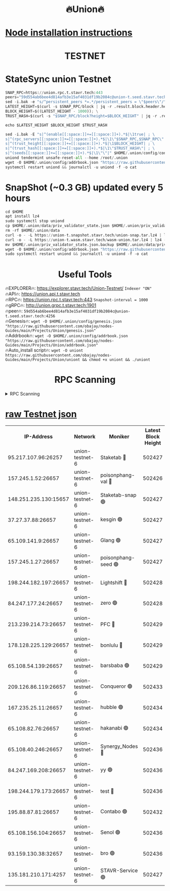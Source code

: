 <h1 align="center"> 🔥Union🔥</h1>

[Node installation instructions](https://github.com/obajay/nodes-Guides/tree/main/Projects/Union)
=

<h1 align="center"> TESTNET</h1>

# StateSync union Testnet
```python
SNAP_RPC=https://union.rpc.t.stavr.tech:443
peers="59d554ab6bee4d814afb3e15af4031df19b2084c@union-t.seed.stavr.tech:4256"
sed -i.bak -e "s/^persistent_peers *=.*/persistent_peers = \"$peers\"/" $HOME/.union/config/config.toml
LATEST_HEIGHT=$(curl -s $SNAP_RPC/block | jq -r .result.block.header.height); \
BLOCK_HEIGHT=$((LATEST_HEIGHT - 1000)); \
TRUST_HASH=$(curl -s "$SNAP_RPC/block?height=$BLOCK_HEIGHT" | jq -r .result.block_id.hash)

echo $LATEST_HEIGHT $BLOCK_HEIGHT $TRUST_HASH

sed -i.bak -E "s|^(enable[[:space:]]+=[[:space:]]+).*$|\1true| ; \
s|^(rpc_servers[[:space:]]+=[[:space:]]+).*$|\1\"$SNAP_RPC,$SNAP_RPC\"| ; \
s|^(trust_height[[:space:]]+=[[:space:]]+).*$|\1$BLOCK_HEIGHT| ; \
s|^(trust_hash[[:space:]]+=[[:space:]]+).*$|\1\"$TRUST_HASH\"| ; \
s|^(seeds[[:space:]]+=[[:space:]]+).*$|\1\"\"|" $HOME/.union/config/config.toml
uniond tendermint unsafe-reset-all --home /root/.union
wget -O $HOME/.union/config/addrbook.json "https://raw.githubusercontent.com/obajay/nodes-Guides/main/Projects/Union/addrbook.json"
systemctl restart uniond && journalctl -u uniond -f -o cat
```
# SnapShot (~0.3 GB) updated every 5 hours
```python
cd $HOME
apt install lz4
sudo systemctl stop uniond
cp $HOME/.union/data/priv_validator_state.json $HOME/.union/priv_validator_state.json.backup
rm -rf $HOME/.union/data
curl -o - -L https://union-t.snapshot.stavr.tech/union-snap.tar.lz4 | lz4 -c -d - | tar -x -C $HOME/.union --strip-components 2
curl -o - -L https://union-t.wasm.stavr.tech/wasm-union.tar.lz4 | lz4 -c -d - | tar -x -C $HOME/.union --strip-components 2
mv $HOME/.union/priv_validator_state.json.backup $HOME/.union/data/priv_validator_state.json
wget -O $HOME/.union/config/addrbook.json "https://raw.githubusercontent.com/obajay/nodes-Guides/main/Projects/Union/addrbook.json"
sudo systemctl restart uniond && journalctl -u uniond -f -o cat
```
 <h1 align="center"> Useful Tools</h1>
 
🔥EXPLORER🔥: https://explorer.stavr.tech/Union-Testnet/        `Indexer "ON"` \
🔥API🔥:      https://union.api.t.stavr.tech \
🔥RPC🔥:      https://union.rpc.t.stavr.tech:443              `Snapshot-interval = 1000` \
🔥gRPC🔥:     http://union.grpc.t.stavr.tech:1901 \
🔥peer🔥:     `59d554ab6bee4d814afb3e15af4031df19b2084c@union-t.seed.stavr.tech:4256` \
🔥Genesis🔥:     `wget -O $HOME/.union/config/genesis.json "https://raw.githubusercontent.com/obajay/nodes-Guides/main/Projects/Union/genesis.json"` \
🔥Addrbook🔥: ```wget -O $HOME/.union/config/addrbook.json "https://raw.githubusercontent.com/obajay/nodes-Guides/main/Projects/Union/addrbook.json"``` \
🔥Auto_install script🔥:  `wget -O uniont https://raw.githubusercontent.com/obajay/nodes-Guides/main/Projects/Union/uniont && chmod +x uniont && ./uniont`

<h1 align="center"> RPC Scanning</h1>

<details>
<summary>RPC Scanning</summary>

<h2 align="center"> We scan nodes in real time every 4 hours. And we provide the final result of RPC endpoints.
We cannot influence the operation of these nodes in any way. </h2>


```python
If Voting Power is higher than 0 --> then the Node is a validator of the network and may be subject to attack and be a potential threat to the chain.
```
```python
We marked such validators with a red symbol
```

</details>

[raw Testnet json](https://rpc-check.uniont.stavr.tech/uniont/rpc-uniont-result.json)
=



<table><tr><th>IP-Address</th><th>Network</th><th>Moniker</th><th>Latest Block Height</th><th>Earliest Block Height</th><th>Catching Up</th><th>Tx Index</th><th>Voting Power</th><th>Scan Time</th></tr><tr><td>95.217.107.96:26257</td><td>union-testnet-6</td><td>Staketab 🔴</td><td>502427</td><td>1</td><td>False</td><td>on</td><td>1000002</td><td>2024-03-19T01:10:57.503834193UTC</td></tr><tr><td>157.245.1.52:26657</td><td>union-testnet-6</td><td>poisonphang-val 🔴</td><td>502426</td><td>1</td><td>False</td><td>on</td><td>1000000</td><td>2024-03-19T01:10:58.109123202UTC</td></tr><tr><td>148.251.235.130:15657</td><td>union-testnet-6</td><td>Staketab-snap 🟢</td><td>502427</td><td>1</td><td>False</td><td>on</td><td>0</td><td>2024-03-19T01:10:58.716143821UTC</td></tr><tr><td>37.27.37.88:26657</td><td>union-testnet-6</td><td>kesgin 🟢</td><td>502427</td><td>1</td><td>False</td><td>on</td><td>0</td><td>2024-03-19T01:10:59.068186730UTC</td></tr><tr><td>65.109.141.9:26657</td><td>union-testnet-6</td><td>Glang 🟢</td><td>502427</td><td>1</td><td>False</td><td>on</td><td>0</td><td>2024-03-19T01:11:03.443243559UTC</td></tr><tr><td>157.245.1.27:26657</td><td>union-testnet-6</td><td>poisonphang-seed 🟢</td><td>502427</td><td>1</td><td>False</td><td>on</td><td>0</td><td>2024-03-19T01:11:04.304361211UTC</td></tr><tr><td>198.244.182.197:26657</td><td>union-testnet-6</td><td>Lightshift 🔴</td><td>502428</td><td>1</td><td>False</td><td>on</td><td>1000000</td><td>2024-03-19T01:11:06.607484206UTC</td></tr><tr><td>84.247.177.24:26657</td><td>union-testnet-6</td><td>zero 🟢</td><td>502428</td><td>1</td><td>False</td><td>on</td><td>0</td><td>2024-03-19T01:11:11.169719763UTC</td></tr><tr><td>213.239.214.73:26657</td><td>union-testnet-6</td><td>PFC 🔴</td><td>502429</td><td>1</td><td>False</td><td>on</td><td>1000001</td><td>2024-03-19T01:11:15.449877443UTC</td></tr><tr><td>178.128.225.129:26657</td><td>union-testnet-6</td><td>bonlulu 🔴</td><td>502429</td><td>1</td><td>False</td><td>on</td><td>1000000</td><td>2024-03-19T01:11:16.081475528UTC</td></tr><tr><td>65.108.54.139:26657</td><td>union-testnet-6</td><td>barsbaba 🟢</td><td>502429</td><td>1</td><td>False</td><td>on</td><td>0</td><td>2024-03-19T01:11:16.407171158UTC</td></tr><tr><td>209.126.86.119:26657</td><td>union-testnet-6</td><td>Conqueror 🟢</td><td>502433</td><td>1</td><td>False</td><td>on</td><td>0</td><td>2024-03-19T01:11:41.895337122UTC</td></tr><tr><td>167.235.25.11:26657</td><td>union-testnet-6</td><td>hubble 🟢</td><td>502434</td><td>1</td><td>False</td><td>on</td><td>0</td><td>2024-03-19T01:11:48.247535541UTC</td></tr><tr><td>65.108.82.76:26657</td><td>union-testnet-6</td><td>hakanabi 🟢</td><td>502434</td><td>1</td><td>False</td><td>on</td><td>0</td><td>2024-03-19T01:11:48.572925259UTC</td></tr><tr><td>65.108.40.246:26657</td><td>union-testnet-6</td><td>Synergy_Nodes 🔴</td><td>502436</td><td>1</td><td>False</td><td>on</td><td>1000001</td><td>2024-03-19T01:11:55.033173025UTC</td></tr><tr><td>84.247.169.208:26657</td><td>union-testnet-6</td><td>yy 🟢</td><td>502436</td><td>1</td><td>False</td><td>on</td><td>0</td><td>2024-03-19T01:11:55.307508525UTC</td></tr><tr><td>198.244.179.173:26657</td><td>union-testnet-6</td><td>test 🔴</td><td>502436</td><td>1</td><td>False</td><td>on</td><td>1000001</td><td>2024-03-19T01:11:57.604586857UTC</td></tr><tr><td>195.88.87.81:26657</td><td>union-testnet-6</td><td>Contabo 🟢</td><td>502432</td><td>1</td><td>False</td><td>on</td><td>0</td><td>2024-03-19T01:11:58.016883722UTC</td></tr><tr><td>65.108.156.104:26657</td><td>union-testnet-6</td><td>Senol 🟢</td><td>502436</td><td>1</td><td>False</td><td>on</td><td>0</td><td>2024-03-19T01:11:58.353958548UTC</td></tr><tr><td>93.159.130.38:32657</td><td>union-testnet-6</td><td>bro 🟢</td><td>502436</td><td>1</td><td>False</td><td>on</td><td>0</td><td>2024-03-19T01:11:58.680572728UTC</td></tr><tr><td>135.181.210.171:4257</td><td>union-testnet-6</td><td>STAVR-Service 🟢</td><td>502427</td><td>499001</td><td>False</td><td>on</td><td>0</td><td>2024-03-19T01:10:58.458864744UTC</td></tr></table>

